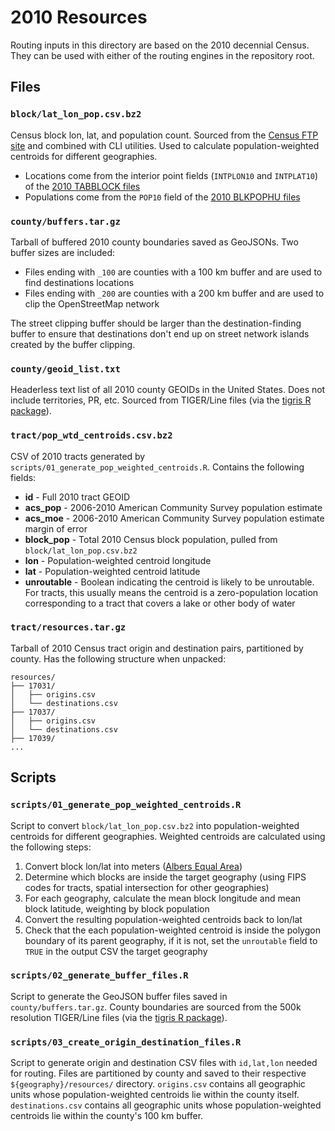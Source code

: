 # 2010 Resources

Routing inputs in this directory are based on the 2010 decennial Census. They can be used with either of the routing engines in the repository root.  

## Files

### `block/lat_lon_pop.csv.bz2`

Census block lon, lat, and population count. Sourced from the [Census FTP site](ftp://ftp.census.gov/geo/tiger/) and combined with CLI utilities. Used to calculate population-weighted centroids for different geographies.

- Locations come from the interior point fields (`INTPLON10` and `INTPLAT10`) of the [2010 TABBLOCK files](https://www2.census.gov/geo/tiger/TIGER2010/TABBLOCK/2010/)
- Populations come from the `POP10` field of the [2010 BLKPOPHU files](https://www2.census.gov/geo/tiger/TIGER2010BLKPOPHU/)

### `county/buffers.tar.gz`

Tarball of buffered 2010 county boundaries saved as GeoJSONs. Two buffer sizes are included:

* Files ending with `_100` are counties with a 100 km buffer and are used to find destinations locations
* Files ending with `_200` are counties with a 200 km buffer and are used to clip the OpenStreetMap network 

The street clipping buffer should be larger than the destination-finding buffer to ensure that destinations don't end up on street network islands created by the buffer clipping.

### `county/geoid_list.txt`

Headerless text list of all 2010 county GEOIDs in the United States. Does not include territories, PR, etc. Sourced from TIGER/Line files (via the [tigris R package](https://cran.r-project.org/web/packages/tigris/index.html)).

### `tract/pop_wtd_centroids.csv.bz2`

CSV of 2010 tracts generated by `scripts/01_generate_pop_weighted_centroids.R`. Contains the following fields:

- **id** - Full 2010 tract GEOID
- **acs_pop** - 2006-2010 American Community Survey population estimate
- **acs_moe** - 2006-2010 American Community Survey population estimate margin of error
- **block_pop** - Total 2010 Census block population, pulled from `block/lat_lon_pop.csv.bz2`
- **lon** - Population-weighted centroid longitude
- **lat** - Population-weighted centroid latitude
- **unroutable** - Boolean indicating the centroid is likely to be unroutable. For tracts, this usually means the centroid is a zero-population location corresponding to a tract that covers a lake or other body of water

### `tract/resources.tar.gz`

Tarball of 2010 Census tract origin and destination pairs, partitioned by county. Has the following structure when unpacked:

```
resources/
├── 17031/
│   ├── origins.csv 
│   └── destinations.csv 
├── 17037/
│   ├── origins.csv 
│   └── destinations.csv 
├── 17039/
...
```

## Scripts

### `scripts/01_generate_pop_weighted_centroids.R`

Script to convert `block/lat_lon_pop.csv.bz2` into population-weighted centroids for different geographies. Weighted centroids are calculated using the following steps:

1. Convert block lon/lat into meters ([Albers Equal Area](https://epsg.io/2163))
2. Determine which blocks are inside the target geography (using FIPS codes for tracts, spatial intersection for other geographies)
3. For each geography, calculate the mean block longitude and mean block latitude, weighting by block population
4. Convert the resulting population-weighted centroids back to lon/lat
5. Check that the each population-weighted centroid is inside the polygon boundary of its parent geography, if it is not, set the `unroutable` field to `TRUE` in the output CSV the target geography

### `scripts/02_generate_buffer_files.R`

Script to generate the GeoJSON buffer files saved in `county/buffers.tar.gz`. County boundaries are sourced from the 500k resolution TIGER/Line files (via the [tigris R package](https://cran.r-project.org/web/packages/tigris/index.html)).

### `scripts/03_create_origin_destination_files.R`

Script to generate origin and destination CSV files with `id,lat,lon` needed for routing. Files are partitioned by county and saved to their respective `${geography}/resources/` directory. `origins.csv` contains all geographic units whose population-weighted centroids lie within the county itself. `destinations.csv` contains all geographic units whose population-weighted centroids lie within the county's 100 km buffer.
